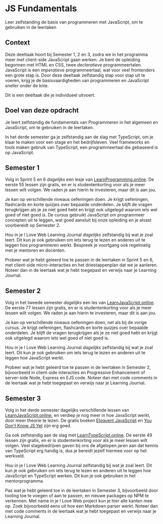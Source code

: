 # JS Fundamentals

Leer zelfstanding de basis van programmeren met JavaScript, om te gebruiken in de leertaken


## Context

Deze deeltaak hoort bij Semester 1, 2 en 3, zodra we in het programma meer met client-side JavaScript gaan werken. Je bent de opleiding begonnen met HTML en CSS, twee _declaratieve_ programmeertalen. JavaScript is een _imperatieve_ programmeertaal, wat voor veel frontenders een grote stap is. Door deze deeltaak zelfstandig stap voor stap uit te voeren, krijg je de basisvaardigheden van programmeren en JavaScript sneller onder de knie.

Dit is een deeltaak die je individueel uitvoert.


## Doel van deze opdracht

Je leert zelfstandig de fundamentals van Programmeren in het algemeen en JavaScript, om te gebruiken in de leertaken.

In het derde semester ga je zelfstandig aan de slag met TypeScript, om je klaar te maken voor een stage en het bedrijfsleven. Veel frameworks en tools maken gebruik van TypeScript, een programmeertaal die gebaseerd is op JavaScript.


## Semester 1

Volg in Sprint 5 en 6 _dagelijks_ een lesje van [LearnProgramming.online](https://learnprogramming.online/). De eerste 55 lessen zijn gratis, en er is studentenkorting voor als je meer lessen wilt volgen. We raden je aan hierin te investeren, maar dit is aan jou.

Je kan op verschillende niveaus oefeningen doen. Je krijgt oefeningen, flashcards en korte quizjes over bepaalde onderdelen. Je blijft de vragen terugkrijgen als je ze niet goed hebt en krijgt ook uitgelegd waarom iets wel goed of niet goed is. De cursus gebruikt JavaScript om programmeer concepten uit te leggen, wat goed aansluit bij onze opleiding en je alvast voorbereidt op Semester 2.

Hou in je I Love Web Learning Journal _dagelijks_ zelfstandig bij wat je zoal leert. Dit kun je ook gebruiken om iets terug te lezen en anderen uit te leggen hoe programmeren werkt. Bespreek je voortgang ook regelmatig met je mentoren en docenten.

Probeer wat je hebt geleerd toe te passen in de leertaken in Sprint 5 en 6, met client-side micro-interacties en het driestappenplan dat we je aanleren. Noteer dan in de leertaak wat je hebt toegepast en verwijs naar je Learning Journal.


## Semester 2

Volg in het tweede semester _dagelijks_ een les van [LearnJavaScript.online](https://learnjavascript.online/). De eerste 77 lessen zijn gratis, en er is studentenkorting voor als je meer lessen wilt volgen. We raden je aan hierin te investeren, maar dit is aan jou.

Je kan op verschillende niveaus oefeningen doen, net als bij de vorige cursus. Je krijgt oefeningen, flashcards en korte quizjes over bepaalde onderdelen. Je blijft de vragen terugkrijgen als je ze niet goed hebt en krijgt ook uitgelegd waarom iets wel goed of niet goed is.

Hou in je I Love Web Learning Journal _dagelijks_ zelfstandig bij wat je zoal leert. Dit kun je ook gebruiken om iets terug te lezen en anderen uit te leggen hoe JavaScript werkt.

Probeer wat je hebt geleerd toe te passen in de leertaken in Semester 2, bijvoorbeeld in client-side interacties en Progressive Enhancement of server-side Node, Express en EJS code. Noteer dan met code comments in de leertaak wat je hebt toegepast en verwijs naar je Learning Journal.


## Semester 3

Volg in het derde semester dagelijks verschillende lessen van [LearnJavaScript.online](https://learnjavascript.online/), en verdiep je nog meer in hoe JavaScript werkt, door meer theorie te lezen. De gratis boeken [Eloquent JavaScript](https://eloquentjavascript.net/) en [You Don't Know JS Yet](https://github.com/getify/You-Dont-Know-JS) zijn erg goed.

Ga ook zelfstandig aan de slag met [LearnTypeScript.online](https://learntypescript.online/). De eerste 49 lessen zijn gratis, en er is studentenkorting voor als je meer lessen wilt volgen. Veel stagebedrijven gaven bij ons de afgelopen jaren aan dat kennis van TypeScript erg handig is, dus je bereidt jezelf hiermee voor op het werkveld.

Hou in je I Love Web Learning Journal zelfstandig bij wat je zoal leert. Dit kun je ook gebruiken om iets terug te lezen en anderen uit te leggen hoe JavaScript en TypeScript werken. Dit kun je ook gebruiken in het mentorprogramma.

Pas wat je hebt geleerd toe in de leertaken in Semester 3, bijvoorbeeld door tooling toe te voegen of aan te passen, en nieuwe packages op NPM te verkennen. Met name in je I Love Web project kun je hier alle kanten mee op. Zoek bijvoorbeeld eens uit hoe een Markdown parser werkt. Noteer dan met code comments in de leertaak wat je hebt toegepast en verwijs naar je Learning Journal.
